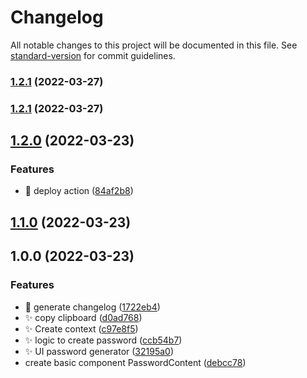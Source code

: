 # Changelog

All notable changes to this project will be documented in this file. See [standard-version](https://github.com/conventional-changelog/standard-version) for commit guidelines.

### [1.2.1](https://github.com/mokkapps/changelog-generator-demo/compare/v1.2.0...v1.2.1) (2022-03-27)

### [1.2.1](https://github.com/mokkapps/changelog-generator-demo/compare/v1.2.0...v1.2.1) (2022-03-27)

## [1.2.0](https://github.com/mokkapps/changelog-generator-demo/compare/v1.1.0...v1.2.0) (2022-03-23)


### Features

* :rocket: deploy action ([84af2b8](https://github.com/mokkapps/changelog-generator-demo/commits/84af2b8dc89015fbf70e4ea8c675b799883bdb3c))

## [1.1.0](https://github.com/mokkapps/changelog-generator-demo/compare/v1.0.0...v1.1.0) (2022-03-23)

## 1.0.0 (2022-03-23)

### Features

* :rocket: generate changelog ([1722eb4](https://github.com/mokkapps/changelog-generator-demo/commits/1722eb41e59bfbd154cb769f3b0d4772e32cf4af))
* :sparkles: copy clipboard ([d0ad768](https://github.com/mokkapps/changelog-generator-demo/commits/d0ad7680beb323dd6989f2648911889182e1301a))
* :sparkles: Create context ([c97e8f5](https://github.com/mokkapps/changelog-generator-demo/commits/c97e8f5f285fb9a3992dd731313a2d0e3b06169d))
* :sparkles: logic to create password ([ccb54b7](https://github.com/mokkapps/changelog-generator-demo/commits/ccb54b767bec67526562993076ba427f26cd9905))
* :sparkles: UI password generator ([32195a0](https://github.com/mokkapps/changelog-generator-demo/commits/32195a0e07ede3bf85e2c60b30a84a33be33cc84))
* create basic component PasswordContent ([debcc78](https://github.com/mokkapps/changelog-generator-demo/commits/debcc781a77617dbc66faa52c52cdcfda3f51bac))